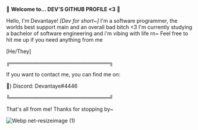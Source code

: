 

🌸 **Welcome to...  DEV'S GITHUB PROFILE <3** 🌸


Hello, I'm Devantaye! _[Dev for short~]_ I'm a 
software programmer, the worlds best support 
main and an overall bad bitch <3 I'm currently 
studying a bachelor of software engineering 
and i'm vibing with life rn~ Feel free to hit
me up if you need anything from me 

[He/They]

╔═══════════════════════════╗

If you want to contact me, you can find me on:

🌷) Discord: Devantaye#4446

╚═══════════════════════════╝

That's all from me! Thanks for stopping by~

![Webp net-resizeimage (1)](https://user-images.githubusercontent.com/92656221/137608218-98099ff2-5ec1-48e3-99a1-ad74bfd7f9b5.png)






